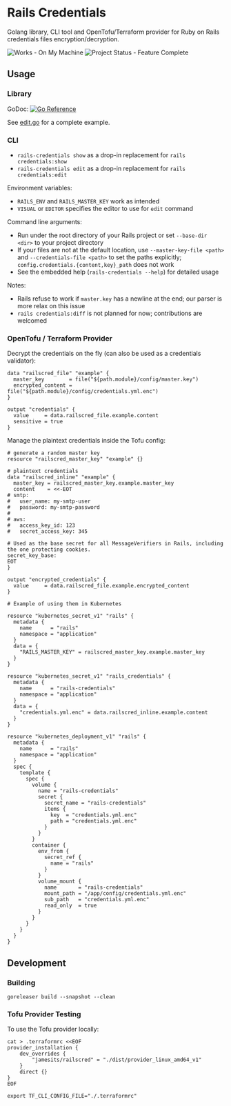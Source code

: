 # Rails Credentials

Golang library, CLI tool and OpenTofu/Terraform provider for Ruby on Rails credentials files encryption/decryption.

![Works - On My Machine](https://img.shields.io/badge/Works-On_My_Machine-2ea44f) ![Project Status - Feature Complete](https://img.shields.io/badge/Project_Status-Feature_Complete-2ea44f)

## Usage

### Library

GoDoc: [![Go Reference](https://pkg.go.dev/badge/github.com/jamesits/go-rails-credentials/pkg/credentials.svg)](https://pkg.go.dev/github.com/jamesits/go-rails-credentials/pkg/credentials)

See [edit.go](cmd/rails-credentials/edit.go) for a complete example.

### CLI

- `rails-credentials show` as a drop-in replacement for `rails credentials:show`
- `rails-credentials edit` as a drop-in replacement for `rails credentials:edit`

Environment variables:

- `RAILS_ENV` and `RAILS_MASTER_KEY` work as intended
- `VISUAL` or `EDITOR` specifies the editor to use for `edit` command

Command line arguments:

- Run under the root directory of your Rails project or set `--base-dir <dir>` to your project directory
- If your files are not at the default location, use `--master-key-file <path>` and `--credentials-file <path>` to set the paths explicitly; `config.credentials.{content,key}_path` does not work
- See the embedded help (`rails-credentials --help`) for detailed usage

Notes:

- Rails refuse to work if `master.key` has a newline at the end; our parser is more relax on this issue
- `rails credentials:diff` is not planned for now; contributions are welcomed

### OpenTofu / Terraform Provider

Decrypt the credentials on the fly (can also be used as a credentials validator):

```hcl
data "railscred_file" "example" {
  master_key        = file("${path.module}/config/master.key")
  encrypted_content = file("${path.module}/config/credentials.yml.enc")
}

output "credentials" {
  value     = data.railscred_file.example.content
  sensitive = true
}
```

Manage the plaintext credentials inside the Tofu config:

```hcl
# generate a random master key
resource "railscred_master_key" "example" {}

# plaintext credentials
data "railscred_inline" "example" {
  master_key = railscred_master_key.example.master_key
  content    = <<-EOT
# smtp:
#   user_name: my-smtp-user
#   password: my-smtp-password
#
# aws:
#   access_key_id: 123
#   secret_access_key: 345

# Used as the base secret for all MessageVerifiers in Rails, including the one protecting cookies.
secret_key_base:
EOT
}

output "encrypted_credentials" {
  value     = data.railscred_file.example.encrypted_content
}

# Example of using them in Kubernetes

resource "kubernetes_secret_v1" "rails" {
  metadata {
    name      = "rails"
    namespace = "application"
  }
  data = {
    "RAILS_MASTER_KEY" = railscred_master_key.example.master_key
  }
}

resource "kubernetes_secret_v1" "rails_credentials" {
  metadata {
    name      = "rails-credentials"
    namespace = "application"
  }
  data = {
    "credentials.yml.enc" = data.railscred_inline.example.content
  }
}

resource "kubernetes_deployment_v1" "rails" {
  metadata {
    name      = "rails"
    namespace = "application"
  }
  spec {
    template {
      spec {
        volume {
          name = "rails-credentials"
          secret {
            secret_name = "rails-credentials"
            items {
              key  = "credentials.yml.enc"
              path = "credentials.yml.enc"
            }
          }
        }
        container {
          env_from {
            secret_ref {
              name = "rails"
            }
          }
          volume_mount {
            name       = "rails-credentials"
            mount_path = "/app/config/credentials.yml.enc"
            sub_path   = "credentials.yml.enc"
            read_only  = true
          }
        }
      }
    }
  }
}
```

## Development

### Building

```shell
goreleaser build --snapshot --clean
```

### Tofu Provider Testing

To use the Tofu provider locally:

```shell
cat > .terraformrc <<EOF
provider_installation {
    dev_overrides {
        "jamesits/railscred" = "./dist/provider_linux_amd64_v1"
    }
    direct {}
}
EOF

export TF_CLI_CONFIG_FILE="./.terraformrc"
```
